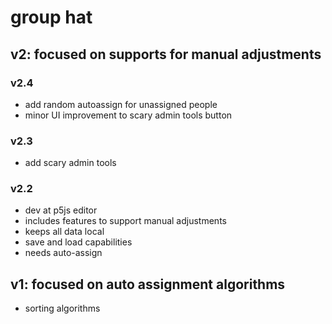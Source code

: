 # group hat

## v2: focused on supports for manual adjustments

### v2.4

- add random autoassign for unassigned people
- minor UI improvement to scary admin tools button

### v2.3

- add scary admin tools

### v2.2

- dev at p5js editor
- includes features to support manual adjustments
- keeps all data local
- save and load capabilities
- needs auto-assign

## v1: focused on auto assignment algorithms

- sorting algorithms

